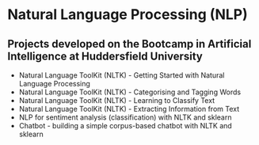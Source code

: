 # Natural Language Processing (NLP)

## Projects developed on the Bootcamp in Artificial Intelligence at Huddersfield University

* Natural Language ToolKit (NLTK) - Getting Started with Natural Language Processing
* Natural Language ToolKit (NLTK) - Categorising and Tagging Words
* Natural Language ToolKit (NLTK) - Learning to Classify Text
* Natural Language ToolKit (NLTK) - Extracting Information from Text
* NLP for sentiment analysis (classification) with NLTK and sklearn
* Chatbot - building a simple corpus-based chatbot with NLTK and sklearn
